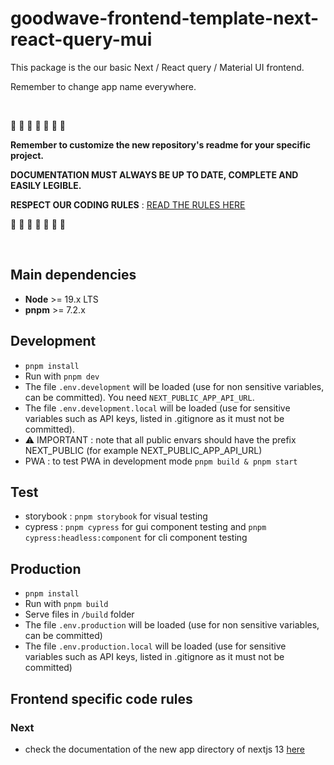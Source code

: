 # goodwave-frontend-template-next-react-query-mui

This package is the our basic Next / React query / Material UI frontend.

Remember to change app name everywhere.

&nbsp;

🔴 🔴 🔴 🔴 🔴 🔴 🔴

**Remember to customize the new repository's readme for your specific project.**

**DOCUMENTATION MUST ALWAYS BE UP TO DATE, COMPLETE AND EASILY LEGIBLE.**

**RESPECT OUR CODING RULES** : [READ THE RULES HERE](CODING-RULES.md)

🔴 🔴 🔴 🔴 🔴 🔴 🔴

&nbsp;
&nbsp;

## Main dependencies

- **Node** >= 19.x LTS
- **pnpm** >= 7.2.x

## Development

- `pnpm install`
- Run with `pnpm dev`
- The file `.env.development` will be loaded (use for non sensitive variables, can be committed). You need `NEXT_PUBLIC_APP_API_URL`.
- The file `.env.development.local` will be loaded (use for sensitive variables such as API keys, listed in .gitignore as it must not be committed).
- ⚠ IMPORTANT : note that all public envars should have the prefix NEXT_PUBLIC (for example NEXT_PUBLIC_APP_API_URL)
- PWA : to test PWA in development mode `pnpm build & pnpm start`

## Test

- storybook : `pnpm storybook` for visual testing
- cypress :  `pnpm cypress` for gui component testing and `pnpm cypress:headless:component` for cli component testing

## Production

- `pnpm install`
- Run with `pnpm build`
- Serve files in `/build` folder
- The file `.env.production` will be loaded (use for non sensitive variables, can be committed)
- The file `.env.production.local` will be loaded (use for sensitive variables such as API keys, listed in .gitignore as it must not be committed)

## Frontend specific code rules

### Next

- check the documentation of the new app directory of nextjs 13 [here](https://beta.nextjs.org/docs)

